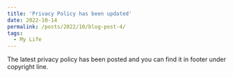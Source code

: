 ```yaml
---
title: 'Privacy Policy has been updated'
date: 2022-10-14
permalink: /posts/2022/10/blog-post-4/
tags:
  - My Life
---
```


The latest privacy policy has been posted and you can find it in footer under copyright line. 
